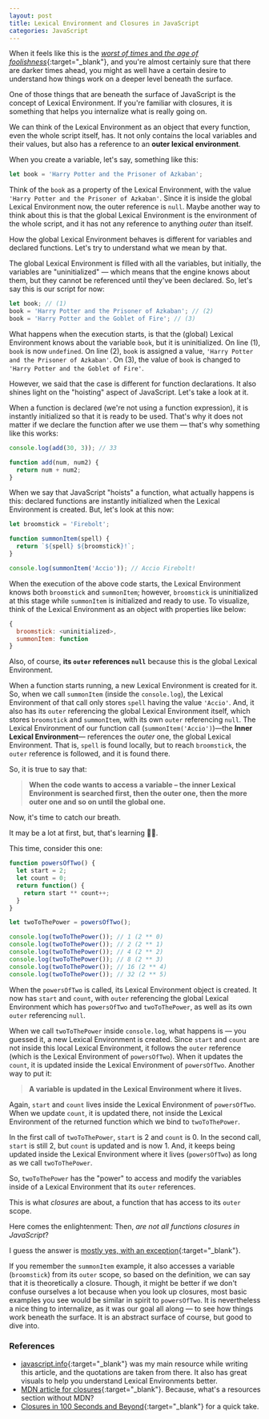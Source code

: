 ```yaml
---
layout: post
title: Lexical Environment and Closures in JavaScript
categories: JavaScript
---
```


When it feels like this is the [*worst of times* and *the age of foolishness*](https://www.gutenberg.org/files/98/98-h/98-h.htm#link2H_4_0001){:target="_blank"}, and you're almost certainly sure that there are darker times ahead, you might as well have a certain desire to understand how things work on a deeper level beneath the surface. 

One of those things that are beneath the surface of JavaScript is the concept of Lexical Environment. If you're familiar with closures, it is something that helps you internalize what is really going on.

We can think of the Lexical Environment as an object that every function, even the whole script itself, has. It not only contains the local variables and their values, but also has a reference to an **outer lexical environment**. 

When you create a variable, let's say, something like this:

```js
let book = 'Harry Potter and the Prisoner of Azkaban';
```

Think of the `book` as a property of the Lexical Environment, with the value `'Harry Potter and the Prisoner of Azkaban'`. Since it is inside the global Lexical Environment now, the outer reference is `null`. Maybe another way to think about this is that the global Lexical Environment is the environment of the whole script, and it has not any reference to anything *outer* than itself. 

How the global Lexical Environment behaves is different for variables and declared functions. Let's try to understand what we mean by that.

The global Lexical Environment is filled with all the variables, but initially, the variables are "uninitialized" — which means that the engine knows about them, but they cannot be referenced until they've been declared. So, let's say this is our script for now:

```js
let book; // (1)
book = 'Harry Potter and the Prisoner of Azkaban'; // (2)
book = 'Harry Potter and the Goblet of Fire'; // (3)
```

What happens when the execution starts, is that the (global) Lexical Environment knows about the variable `book`, but it is uninitialized. 
On line (1), `book` is now `undefined`.
On line (2), `book` is assigned a value, `'Harry Potter and the Prisoner of Azkaban'`.
On (3), the value of `book` is changed to `'Harry Potter and the Goblet of Fire'`.

However, we said that the case is different for function declarations. It also shines light on the "hoisting" aspect of JavaScript. Let's take a look at it.

When a function is declared (we're not using a function expression), it is instantly initialized so that it is ready to be used. That's why it does not matter if we declare the function after we use them — that's why something like this works:

```js
console.log(add(30, 3)); // 33

function add(num, num2) {
  return num + num2;
}
```

When we say that JavaScript "hoists" a function, what actually happens is this: declared functions are instantly initialized when the Lexical Environment is created. But, let's look at this now:

```js
let broomstick = 'Firebolt';

function summonItem(spell) {
  return `${spell} ${broomstick}!`;
}

console.log(summonItem('Accio')); // Accio Firebolt!
```

When the execution of the above code starts, the Lexical Environment knows both `broomstick` and `summonItem`; however, `broomstick` is uninitialized at this stage while `summonItem` is initialized and ready to use.
To visualize, think of the Lexical Environment as an object with properties like below:

```js
{
  broomstick: <uninitialized>,
  summonItem: function
}
```

Also, of course, **its `outer` references `null`** because this is the global Lexical Environment.

When a function starts running, a new Lexical Environment is created for it. So, when we call `summonItem` (inside the `console.log`), the Lexical Environment of that call only stores `spell` having the value `'Accio'`. And, it also has its `outer` referencing the global Lexical Environment itself, which stores `broomstick` and `summonItem`, with its own `outer` referencing `null`. The Lexical Environment of our function call (`summonItem('Accio')`)—the **Inner Lexical Environment**— references the *outer* one, the global Lexical Environment. That is, `spell` is found locally, but to reach `broomstick`, the `outer` reference is followed, and it is found there.

So, it is true to say that:

> **When the code wants to access a variable – the inner Lexical Environment is searched first, then the outer one, then the more outer one and so on until the global one.** 

Now, it's time to catch our breath.

It may be a lot at first, but, that's learning 💁🏻.

This time, consider this one:

```js
function powersOfTwo() {
  let start = 2;
  let count = 0;
  return function() {
    return start ** count++;
  }
}

let twoToThePower = powersOfTwo();

console.log(twoToThePower()); // 1 (2 ** 0)
console.log(twoToThePower()); // 2 (2 ** 1)
console.log(twoToThePower()); // 4 (2 ** 2)
console.log(twoToThePower()); // 8 (2 ** 3)
console.log(twoToThePower()); // 16 (2 ** 4)
console.log(twoToThePower()); // 32 (2 ** 5)
```

When the `powersOfTwo` is called, its Lexical Environment object is created. It now has `start` and `count`, with `outer` referencing the global Lexical Environment which has `powersOfTwo` and `twoToThePower`, as well as its own `outer` referencing `null`.

When we call `twoToThePower` inside `console.log`, what happens is — you guessed it, a new Lexical Environment is created. Since `start` and `count` are not inside this local Lexical Environment, it follows the `outer` reference (which is the Lexical Environment of `powersOfTwo`). When it updates the `count`, it is updated inside the Lexical Environment of `powersOfTwo`. Another way to put it:

> **A variable is updated in the Lexical Environment where it lives.**

Again, `start` and `count` lives inside the Lexical Environment of `powersOfTwo`. When we update `count`, it is updated there, not inside the Lexical Environment of the returned function which we bind to `twoToThePower`.

In the first call of `twoToThePower`, `start` is 2 and `count` is 0. In the second call, `start` is still 2, but `count` is updated and is now 1. And, it keeps being updated inside the Lexical Environment where it lives (`powersOfTwo`) as long as we call `twoToThePower`. 

So, `twoToThePower` has the "power" to access and modify the variables inside of a Lexical Environment that its `outer` references.

This is what *closures* are about, a function that has access to its `outer` scope.

Here comes the enlightenment: Then, *are not all functions closures in JavaScript*?

I guess the answer is [mostly yes, with an exception](https://javascript.info/new-function#closure){:target="_blank"}.

If you remember the `summonItem` example, it also accesses a variable (`broomstick`) from its `outer` scope, so based on the definition, we can say that it is theoretically a closure. Though, it might be better if we don't confuse ourselves a lot because when you look up closures, most basic examples you see would be similar in spirit to `powersOfTwo`. It is nevertheless a nice thing to internalize, as it was our goal all along — to see how things work beneath the surface. It is an abstract surface of course, but good to dive into.

### References

- [javascript.info](https://javascript.info/closure){:target="_blank"} was my main resource while writing this article, and the quotations are taken from there. It also has great visuals to help you understand Lexical Environments better.
- [MDN article for closures](https://developer.mozilla.org/en-US/docs/Web/JavaScript/Closures){:target="_blank"}. Because, what's a resources section without MDN?
- [Closures in 100 Seconds and Beyond](https://www.youtube.com/watch?v=vKJpN5FAeF4){:target="_blank"} for a quick take.
